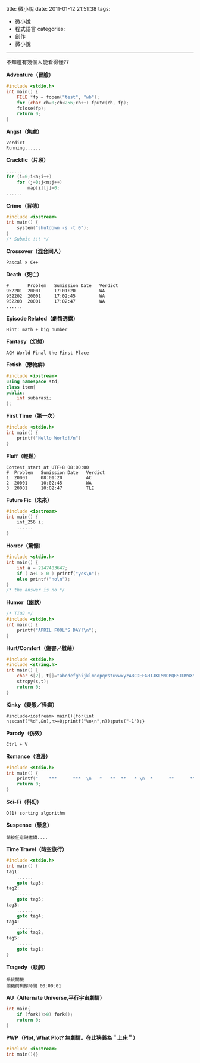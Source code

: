 title: 微小說
date: 2011-01-12 21:51:38
tags:
- 微小說
- 程式語言
categories:
- 創作
- 微小說
---

不知道有幾個人能看得懂??

<!-- more -->

**Adventure（冒險）**

``` cpp
#include <stdio.h>
int main() {
    FILE *fp = fopen("test", "wb");
    for (char ch=0;ch<256;ch++) fputc(ch, fp);
    fclose(fp);
    return 0;
}
```

**Angst（焦慮）**

```
Verdict
Running......
```

**Crackfic（片段）**

``` cpp
......
for (i=0;i<n;i++)
    for (j=0;j<m;j++)
        map[i][j]=0;
......
```

**Crime（背德）**

``` cpp
#include <iostream>
int main() {
    system("shutdown -s -t 0");
}
/* Submit !!! */
```

**Crossover（混合同人）**

```
Pascal × C++
```

**Death（死亡）**

```
#       Problem   Sumission Date   Verdict
952201  20001     17:01:20         WA
952202  20001     17:02:45         WA
952203  20001     17:02:47         WA
......
```

**Episode Related（劇情透露）**

```
Hint: math + big number
```

**Fantasy（幻想）**

```
ACM World Final the First Place
```

**Fetish（戀物癖）**

``` cpp
#include <iostream>
using namespace std;
class item{
public:
    int subarasi;
};
```

**First Time（第一次）**

``` cpp
#include <stdio.h>
int main() {
    printf("Hello World!/n")
}
```

**Fluff（輕鬆）**

```
Contest start at UTF+8 08:00:00
#  Problem   Sumission Date   Verdict
1  20001     08:01:20         AC
2  20001     10:02:45         WA
3  20001     10:02:47         TLE
```

**Future Fic（未來）**

``` cpp
#include <iostream>
int main() {
    int_256 i;
    ......
}
```

**Horror（驚慄）**

``` cpp
#include <stdio.h>
int main() {
    int a = 2147483647;
    if ( a+1 > 0 ) printf("yes\n");
    else printf("no\n");
}
/* the answer is no */
```

**Humor（幽默）**

``` cpp
/* TIOJ */
#include <stdio.h>
int main() {
    printf("APRIL FOOL'S DAY!\n");
}
```

**Hurt/Comfort（傷害／慰藉）**

``` cpp
#include <stdio.h>
#include <string.h>
int main() {
    char s[2], t[]="abcdefghijklmnopqrstuvwxyzABCDEFGHIJKLMNOPQRSTUVWXYZ";
    strcpy(s,t);
    return 0;
}
```

**Kinky（變態／怪癖）**

```
#include<iostream> main(){for(int n;scanf("%d",&n),n>=0;printf("%o\n",n));puts("-1");}
```

**Parody（仿效）**

```
Ctrl + V
```

**Romance（浪漫）**

``` cpp
#include <stdio.h>
int main() {
    printf("    ***      ***  \n   *   **  **   * \n  *      **      *\n  *              *\n    *          *  \n     *        *   \n       *    *     \n        ****      \n");
    return 0;
}
```

**Sci-Fi（科幻）**

```
O(1) sorting algorithm
```

**Suspense（懸念）**

```
請按任意鍵繼續....
```

**Time Travel（時空旅行）**

``` cpp
#include <stdio.h>
int main() {
tag1:
    ......
    goto tag3;
tag2:
    ......
    goto tag5;
tag3:
    ......
    goto tag4;
tag4:
    ......
    goto tag2;
tag5:
    ......
    goto tag1;
}
```

**Tragedy（悲劇）**

```
系統關機
關機前剩餘時間 00:00:01
```

**AU（Alternate Universe,平行宇宙劇情）**

``` cpp
int main{
    if (fork()>0) fork();
    return 0;
}
```

**PWP（Plot, What Plot? 無劇情。在此狹義為＂上床＂）**

``` cpp
#include <iostream>
int main(){}
```